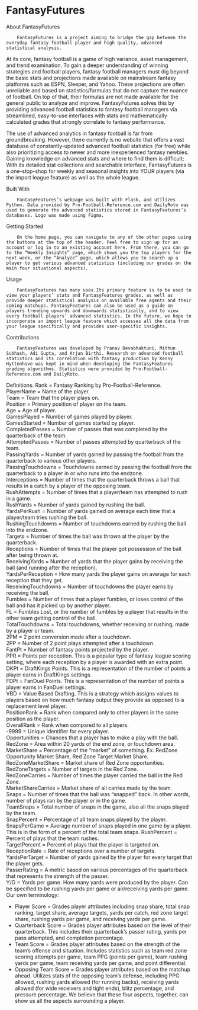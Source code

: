 # FantasyFutures
About FantasyFutures


        FantasyFutures is a project aiming to bridge the gap between the everyday fantasy football player and high quality, advanced statistical analysis. 


At its core, fantasy football is a game of high variance, asset management, and trend examination. To gain a deeper understanding of winning strategies and football players, fantasy football managers must dig beyond the basic stats and projections made available on mainstream fantasy platforms such as ESPN, Sleeper, and Yahoo. These projections are often unreliable and based on statistics/formulas that do not capture the nuance of football. On top of that, their formulas are not made available for the general public to analyze and improve. FantasyFutures solves this by providing advanced football statistics to fantasy football managers via streamlined, easy-to-use interfaces with stats and mathematically calculated grades that strongly correlate to fantasy performance.


The use of advanced analytics in fantasy football is far from groundbreaking. However, there currently is no website that offers a vast database of constantly-updated advanced football statistics (for free) while also prioritizing access to newer and more inexperienced fantasy newbies. Gaining knowledge on advanced stats and where to find them is difficult; With its detailed stat collections and searchable interface, FantasyFutures is a one-stop-shop for weekly and seasonal insights into YOUR players (via the import league feature) as well as the whole league.


Built With


        FantasyFeatures’s webpage was built with Flask, and utilizes Python. Data provided by Pro-Football-Reference.com and DailyRoto was used to generate the advanced statistics stored in FantasyFeatures’s databases. Logo was made using Figma.


Getting Started


        On the home page, you can navigate to any of the other pages using the buttons at the top of the header. Feel free to sign up for an account or log in to an existing account here. From there, you can go to the “Weekly Insights” page, which shows you the top players for the next week, or the “Analyze” page, which allows you to search up a player to get various advanced statistics (including our grades on the main four situational aspects).
Usage


        FantasyFeatures has many uses.Its primary feature is to be used to view your players’ stats and FantasyFeatures grades, as well as provide deeper statistical analysis on available free agents and their coming matchups. FantasyFeatures can also be used as a guide on players trending upwards and downwards statistically, and to view every football players’ advanced statistics. In the future, we hope to incorporate an import league feature which accesses all the data from your league specifically and provides user-specific insights.


Contributions


        FantasyFeatures was developed by Pranav Devabhaktuni, Mithun Subhash, Adi Gupta, and Arjun Birthi. Research on advanced football statistics and its correlation with fantasy production by Kenny Hyttenhove was kept in mind when developing the FantasyFeatures grading algorithms. Statistics were provided by Pro-Football-Reference.com and DailyRoto.  

  
Definitions. 
Rank = Fantasy Ranking by Pro-Football-Reference.  
PlayerName = Name of the player.  
Team = Team that the player plays on.  
Position = Primary position of player on the team.  
Age = Age of player.  
GamesPlayed = Number of games played by player.  
GamesStarted = Number of games started by player.  
CompletedPasses = Number of passes that was completed by the quarterback of the team.  
AttemptedPasses = Number of passes attempted by quarterback of the team.  
PassingYards = Number of yards gained by passing the football from the quarterback to various other players.  
PassingTouchdowns = Touchdowns earned by passing the football from the quarterback to a player in or who runs into the endzone.  
Interceptions = Number of times that the quarterback throws a ball that results in a catch by a player of the opposing team.  
RushAttempts = Number of times that a player/team has attempted to rush in a game.  
RushYards = Number of yards gained by rushing the ball.  
YardsPerRush = Number of yards gained on average each time that a player/team tries rushing the ball.  
RushingTouchdowns = Number of touchdowns earned by rushing the ball into the endzone.  
Targets = Number of times the ball was thrown at the player by the quarterback.  
Receptions = Number of times that the player got possession of the ball after being thrown at.  
ReceivingYards = Number of yards that the player gains by receiving the ball (and running after the reception).  
YardsPerReception = How many yards the player gains on average for each reception that they get.  
ReceivingTouchdowns = Number of touchdowns the player earns by receiving the ball.  
Fumbles = Number of times that a player fumbles, or loses control of the ball and has it picked up by another player.  
FL = Fumbles Lost, or the number of fumbles by a player that results in the other team getting control of the ball.  
TotalTouchdowns = Total touchdowns, whether receiving or rushing, made by a player or team.  
2PM = 2 point conversion made after a touchdown.  
2PP = Number of 2 point plays attempted after a touchdown.  
FantPt = Number of fantasy points projected by the player.  
PPR = Points per reception. This is a popular type of fantasy league scoring setting, where each reception by a player is awarded with an extra point.  
DKPt = DraftKings Points. This is a representation of the number of points a player earns in DraftKings settings.  
FDPt = FanDuel Points. This is a representation of the number of points a player earns in FanDuel settings.  
VBD = Value Based Drafting. This is a strategy which assigns values to players based on how much fantasy output they provide as opposed to a replacement level player.  
PositionRank = Rank when compared only to other players in the same position as the player.  
OverallRank = Rank when compared to all players.  
-9999 = Unique identifier for every player.  
Opportunities = Chances that a player has to make a play with the ball.  
RedZone = Area within 20 yards of the end zone, or touchdown area.  
MarketShare = Percentage of the “market” of something. Ex. RedZone Opportunity Market Share, Red Zone Target Market Share.  
RedZoneMarketShare = Market share of Red Zone opportunities.  
RedZoneTargets = Number of targets in the Red Zone.  
RedZoneCarries = Number of times the player carried the ball in the Red Zone.  
MarketShareCarries = Market share of all carries made by the team.  
Snaps = Number of times that the ball was “snapped” back. In other words, number of plays ran by the player or in the game.  
TeamSnaps = Total number of snaps in the game, also all the snaps played by the team.  
SnapPercent = Percentage of all team snaps played by the player.  
SnapsPerGame = Average number of snaps played in one game by a player. This is in the form of a percent of the total team snaps.
RushPercent = Percent of plays that the team rushes.  
TargetPercent = Percent of plays that the player is targeted on.  
ReceptionRate = Rate of receptions over a number of targets.  
YardsPerTarget = Number of yards gained by the player for every target that the player gets.  
PasserRating = A metric based on various percentages of the quarterback that represents the strength of the passer.  
Y/G = Yards per game. How many yards were produced by the player. Can be specified to be rushing yards per game or air/receiving yards per game.
Our own terminology:  
* Player Score = Grades player attributes including snap share, total snap ranking, target share, average targets, yards per catch, red zone target share, rushing yards per game, and receiving yards per game.  
* Quarterback Score = Grades player attributes based on the level of their quarterback. This includes their quarterback’s passer rating, yards per pass attempted, and completion percentage.  
* Team Score = Grades player attributes based on the strength of the team’s offense and situation. Includes statistics such as team red zone scoring attempts per game, team PPG (points per game), team rushing yards per game, team receiving yards per game, and point differential.  
* Opposing Team Score = Grades player attributes based on the matchup ahead. Utilizes stats of the opposing team’s defense, including PPG allowed, rushing yards allowed (for running backs), receiving yards allowed (for wide receivers and tight ends), blitz percentage, and pressure percentage.
We believe that these four aspects, together, can show us all the aspects surrounding a player.  
